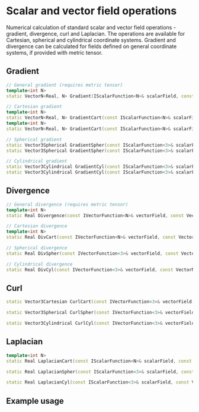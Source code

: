 # Scalar and vector field operations

Numerical calculation of standard scalar and vector field operations - gradient, divergence, curl and Laplacian.
The operations are available for Cartesian, spherical and cylindrical coordinate systems. 
Gradient and divergence can be calculated for fields defined on general coordinate systems, if provided with metric tensor.

## Gradient

~~~C++
// General gradient (requires metric tensor)
template<int N>
static VectorN<Real, N> Gradient(IScalarFunction<N>& scalarField, const VectorN<Real, N>& pos, const MetricTensorField<N>& metricTensorField)

// Cartesian gradient
template<int N>
static VectorN<Real, N> GradientCart(const IScalarFunction<N>& scalarField, const VectorN<Real, N>& pos)
template<int N>
static VectorN<Real, N> GradientCart(const IScalarFunction<N>& scalarField, const VectorN<Real, N>& pos, int der_order)

// Spherical gradient
static Vector3Spherical GradientSpher(const IScalarFunction<3>& scalarField, const Vector3Spherical& pos)
static Vector3Spherical GradientSpher(const IScalarFunction<3>& scalarField, const Vector3Spherical& pos, int der_order)

// Cylindrical gradient
static Vector3Cylindrical GradientCyl(const IScalarFunction<3>& scalarField, const Vector3Cylindrical& pos)
static Vector3Cylindrical GradientCyl(const IScalarFunction<3>& scalarField, const Vector3Cylindrical& pos, int der_order)
~~~

## Divergence

~~~C++
// General divergence (requires metric tensor)
template<int N>
static Real Divergence(const IVectorFunction<N>& vectorField, const VectorN<Real, N>& pos, const MetricTensorField<N>& metricTensorField)

// Cartesian divergence
template<int N>
static Real DivCart(const IVectorFunction<N>& vectorField, const VectorN<Real, N>& pos)

// Spherical divergence
static Real DivSpher(const IVectorFunction<3>& vectorField, const VectorN<Real, 3>& x)

// Cylindrical divergence
static Real DivCyl(const IVectorFunction<3>& vectorField, const VectorN<Real, 3>& x)
~~~

## Curl

~~~C++
static Vector3Cartesian CurlCart(const IVectorFunction<3>& vectorField, const VectorN<Real, 3>& pos)

static Vector3Spherical CurlSpher(const IVectorFunction<3>& vectorField, const VectorN<Real, 3>& pos)

static Vector3Cylindrical CurlCyl(const IVectorFunction<3>& vectorField, const VectorN<Real, 3>& pos)
~~~

## Laplacian

~~~C++
template<int N>
static Real LaplacianCart(const IScalarFunction<N>& scalarField, const VectorN<Real, N>& pos)

static Real LaplacianSpher(const IScalarFunction<3>& scalarField, const Vector3Spherical& pos)

static Real LaplacianCyl(const IScalarFunction<3>& scalarField, const Vector3Cylindrical& pos)
~~~

## Example usage

